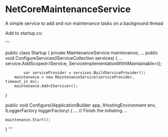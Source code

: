 # NetCoreMaintenanceService
A simple service to add and run maintenance tasks on a background thread


Add to startup.cs:

'''

public class Startup
{
	private MaintenanceService maintenance;
	...
  	public void ConfigureServices(IServiceCollection services)
  	{
     		...
      		service.AddScoped<IService, ServiceImplementationWithIMaintainable>();
      
      		var serviceProvider = services.BuildServiceProvider();
		maintenance = new MaintenanceService(serviceProvider, timeout_in_ms);
		maintenance.Add<IService>();
  }

  public void Configure(IApplicationBuilder app, IHostingEnvironment env, ILoggerFactory loggerFactory)
  {
    ...
    // Finish the initiating
    ...
    
    maintenance.Start();
  }
'''
